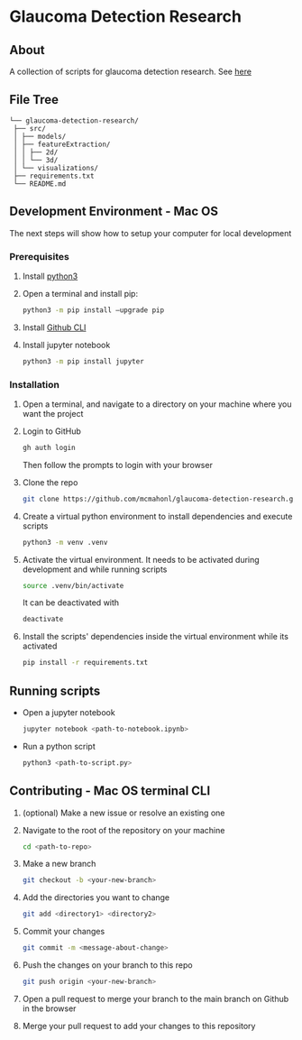# Glaucoma Detection Research

<!-- About -->
## About

A collection of scripts for glaucoma detection research. See [here](https://ieeexplore.ieee.org/document/10436242)

<!-- File Tree -->
## File Tree

```
└── glaucoma-detection-research/
 ├── src/
 │ ├── models/
 │ ├── featureExtraction/
 │ │ ├── 2d/
 │ │ └── 3d/
 │ └── visualizations/
 ├── requirements.txt
 └── README.md
```

<!-- Development Environment -->
## Development Environment - Mac OS

The next steps will show how to setup your computer for local development

### Prerequisites

1. Install [python3](https://docs.python.org/3/using/mac.html)
   
2. Open a terminal and install pip:
   
   ```sh
   python3 -m pip install –upgrade pip
   ```

3. Install [Github CLI](https://cli.github.com/)

4. Install jupyter notebook

   ```sh
   python3 -m pip install jupyter
   ```

### Installation

1. Open a terminal, and navigate to a directory on your machine where you want the project
   
2. Login to GitHub
   
   ```sh
   gh auth login
   ```
   
   Then follow the prompts to login with your browser
   
3. Clone the repo
   
   ```sh
   git clone https://github.com/mcmahonl/glaucoma-detection-research.git && cd glaucoma-detection-research
   ```
   
4. Create a virtual python environment to install dependencies and execute scripts
   
   ```sh
   python3 -m venv .venv
   ```
   
5. Activate the virtual environment. It needs to be activated during development and while running scripts
   
   ```sh
   source .venv/bin/activate
   ```
   
   It can be deactivated with
   
   ```sh
   deactivate
   ```
   
6. Install the scripts' dependencies inside the virtual environment while its activated
   
   ```sh
   pip install -r requirements.txt
   ```

<!-- SCRIPTS -->
## Running scripts
   
- Open a jupyter notebook
   
   ```sh
   jupyter notebook <path-to-notebook.ipynb>
   ```

- Run a python script
   
   ```sh
   python3 <path-to-script.py>
   ```  

<!-- CONTRIBUTING -->
## Contributing - Mac OS terminal CLI

1. (optional) Make a new issue or resolve an existing one
   
2. Navigate to the root of the repository on your machine
   
   ```sh
   cd <path-to-repo>
   ```
   
3. Make a new branch
   
   ```sh
   git checkout -b <your-new-branch>
   ```

4. Add the directories you want to change
   
   ```sh
   git add <directory1> <directory2>
   ```

5. Commit your changes
    
   ```sh
   git commit -m <message-about-change>
   ```
   
6. Push the changes on your branch to this repo
    
   ```sh
   git push origin <your-new-branch>
   ```

7. Open a pull request to merge your branch to the main branch on Github in the browser
    
8. Merge your pull request to add your changes to this repository
